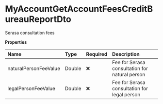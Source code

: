 # MyAccountGetAccountFeesCreditBureauReportDto

Serasa consultation fees

**Properties**

| Name                  | Type   | Required | Description                                    |
| :-------------------- | :----- | :------- | :--------------------------------------------- |
| naturalPersonFeeValue | Double | ❌       | Fee for Serasa consultation for natural person |
| legalPersonFeeValue   | Double | ❌       | Fee for Serasa consultation for legal person   |

<!-- This file was generated by liblab | https://liblab.com/ -->
